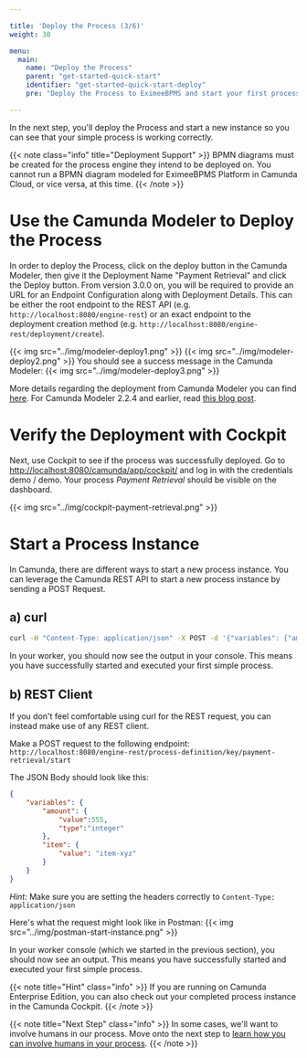 ```yaml
---

title: 'Deploy the Process (3/6)'
weight: 30

menu:
  main:
    name: "Deploy the Process"
    parent: "get-started-quick-start"
    identifier: "get-started-quick-start-deploy"
    pre: "Deploy the Process to EximeeBPMS and start your first process instance."

---
```


In the next step, you'll deploy the Process and start a new instance so you can see that your simple process is working correctly.

{{< note class="info" title="Deployment Support" >}}
BPMN diagrams must be created for the process engine they intend to be deployed on. You cannot run a BPMN diagram modeled for EximeeBPMS Platform in Camunda Cloud, or vice versa, at this time. {{< /note >}}


# Use the Camunda Modeler to Deploy the Process

In order to deploy the Process, click on the deploy button in the Camunda Modeler, then give it the Deployment Name "Payment Retrieval" and click the Deploy button. From version 3.0.0 on, you will be required to provide an URL for an Endpoint Configuration along with Deployment Details. This can be either the root endpoint to the REST API (e.g. `http://localhost:8080/engine-rest`) or an exact endpoint to the deployment creation method (e.g. `http://localhost:8080/engine-rest/deployment/create`).

{{< img src="../img/modeler-deploy1.png" >}}
{{< img src="../img/modeler-deploy2.png" >}}
You should see a success message in the Camunda Modeler:
{{< img src="../img/modeler-deploy3.png" >}}

More details regarding the deployment from Camunda Modeler you can find [here](https://blog.camunda.com/post/2019/01/camunda-modeler-3.0.0-0-released/#completely-reworked-deployment-tool). For Camunda Modeler 2.2.4 and earlier, read [this blog post](https://blog.camunda.com/post/2018/03/camunda-modeler-1120-alpha-3-released/).

# Verify the Deployment with Cockpit

Next, use Cockpit to see if the process was successfully deployed. Go to [http://localhost:8080/camunda/app/cockpit/](http://localhost:8080/camunda/app/cockpit/) and log in with the credentials demo / demo. Your process *Payment Retrieval* should be visible on the dashboard.

{{< img src="../img/cockpit-payment-retrieval.png" >}}


# Start a Process Instance

In Camunda, there are different ways to start a new process instance.
You can leverage the Camunda REST API to start a new process instance by sending a POST Request.

## a) curl

```sh
curl -H "Content-Type: application/json" -X POST -d '{"variables": {"amount": {"value":555,"type":"integer"}, "item": {"value":"item-xyz"} } }' http://localhost:8080/engine-rest/process-definition/key/payment-retrieval/start
```

In your worker, you should now see the output in your console.
This means you have successfully started and executed your first simple process.

## b) REST Client

If you don't feel comfortable using curl for the REST request, you can instead make use of any REST client.

Make a POST request to the following endpoint:
`http://localhost:8080/engine-rest/process-definition/key/payment-retrieval/start`

The JSON Body should look like this:
```JSON
{
	"variables": {
		"amount": {
			"value":555,
			"type":"integer"
		},
		"item": {
			"value": "item-xyz"
		}
	}
}
```

*Hint:* Make sure you are setting the headers correctly to `Content-Type: application/json`


Here's what the request might look like in Postman:
{{< img src="../img/postman-start-instance.png" >}}

In your worker console (which we started in the previous section), you should now see an output.
This means you have successfully started and executed your first simple process.

{{< note title="Hint" class="info" >}}
If you are running on Camunda Enterprise Edition, you can also check out your completed process instance in the Camunda Cockpit.
{{< /note >}}

{{< note title="Next Step" class="info" >}}
In some cases, we'll want to involve humans in our process. Move onto the next step to [learn how you can involve humans in your process](/get-started/quick-start/user-task/).
{{< /note >}}
